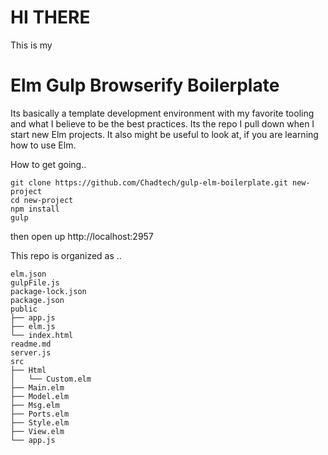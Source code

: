 # HI THERE

This is my 

# Elm Gulp Browserify Boilerplate

Its basically a template development environment with my favorite tooling and what I believe to be the best practices. Its the repo I pull down when I start new Elm projects. It also might be useful to look at, if you are learning how to use Elm.

How to get going..
```
git clone https://github.com/Chadtech/gulp-elm-boilerplate.git new-project
cd new-project
npm install
gulp
```
then open up http://localhost:2957


This repo is organized as ..
```
elm.json
gulpFile.js
package-lock.json
package.json
public
├── app.js
├── elm.js
└── index.html
readme.md
server.js
src
├── Html
│   └── Custom.elm
├── Main.elm
├── Model.elm
├── Msg.elm
├── Ports.elm
├── Style.elm
├── View.elm
└── app.js
```
